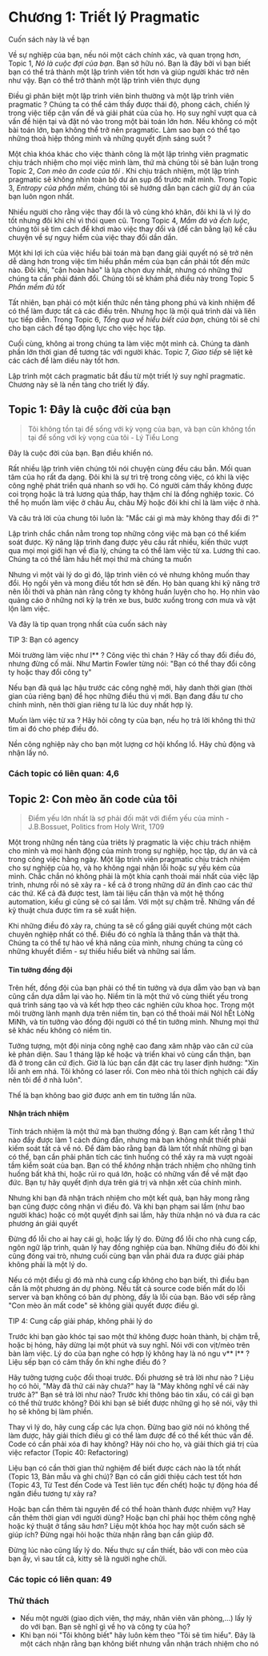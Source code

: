 # Chương 1: Triết lý Pragmatic

Cuốn sách này là về bạn

Về sự nghiệp của bạn, nếu nói một cách chính xác, và quan trọng hơn, Topic 1, *Nó là cuộc đợi của bạn*. Bạn sở hữu nó. Bạn là đây bởi vì bạn biết bạn có thể trả thành một lập trình viên tốt hơn và giúp người khác trở nên như vậy. Bạn có thể trở thành một lập trình viên thực dụng

Điều gì phân biệt một lập trình viên bình thường và một lập trình viên pragmatic ? Chúng ta có thể cảm thấy được thái độ, phong cách, chiến lý trong việc tiếp cận vấn đề và giải phát của của họ. Họ suy nghĩ vượt qua cả vấn đề hiện tại và đặt nó vào trong một bài toán lớn hơn. Nếu không có một bài toán lớn, bạn không thể trở nên pragmatic. Làm sao bạn có thể tạo những thoả hiệp thông minh và những quyết định sáng suốt ?

Một chìa khóa khác cho việc thành công là một lập trìnhg viên pragmatic chịu trách nhiệm cho mọi việc mình làm, thứ mà chúng tôi sẽ bàn luận trong Topic 2, *Con mèo ăn code của tôi* . Khi chịu trách nhiệm, một lập trình pragmatic sẽ không nhìn toàn bộ dư án sụp đổ trước mắt mình. Trong Topic 3, *Entropy của phần mềm*, chúng tôi sẽ hướng dẫn bạn cách giữ dự án của bạn luôn ngon nhất.

Nhiều người cho rằng việc thay đổi là vô cùng khó khăn, đôi khi là vì lý do tốt nhưng đôi khi chỉ vì thói quen cũ. Trong Topic 4, *Mầm đá và ếch luộc*, chúng tôi sẽ tìm cách để khơi mào việc thay đổi và (để cân bằng lại) kể câu chuyện về sự nguy hiểm của việc thay đổi dần dần.

Một khi lợi ích của việc hiểu bài toán mà bạn đang giải quyết nó sẽ trở nên dễ dàng hơn trong việc tìm hiểu phần mềm của bạn cần phải tốt đến mức nào. Đôi khi, "cận hoàn hảo" là lựa chọn duy nhất, nhưng có những thứ chúng ta cần phải đánh đổi. Chúng tôi sẽ khám phá điều này trong Topic 5 *Phần mềm đủ tốt*

Tất nhiên, bạn phải có một kiến thức nền tảng phong phú và kinh nhiệm để có thể làm được tất cả các điều trên. Nhưng học là mội quá trình dài và liên tục tiếp diễn. Trong Topic 6, *Tổng qua về hiểu biết của bạn*, chúng tôi sẽ chỉ cho bạn cách để tạo động lực cho việc học tập.

Cuối cùng, không ai trong chúng ta làm việc một mình cả. Chúng ta dành phần lớn thời gian để tương tác với người khác. Topic 7, *Giao tiếp* sẽ liệt kê các cách để làm diều này tốt hơn.

Lập trình một cách pragmatic bắt đầu từ một triết lý suy nghĩ pragmatic. Chương này sẽ là nền tảng cho triết lý đấy.

## Topic 1: Đây là cuộc đời của bạn

> Tôi không tồn tại để sống với kỳ vọng của bạn, và bạn cũn không tồn tại để sống với kỳ vọng của tôi - Lý Tiểu Long

Đây là cuộc đời của bạn. Bạn điều khiển nó.

Rất nhiều lập trình viên chúng tôi nói chuyện cùng đều cáu bẳn. Mối quan tâm của họ rất đa dạng. Đôi khi là sự trì trệ trong công việc, có khi là việc công nghệ phát triển quá nhanh so với họ. Có người cảm thấy không được coi trọng hoặc là trả lương qúa thấp, hay thậm chí là đồng nghiệp toxic. Có thể họ muốn làm việc ở châu Âu, châu Mỹ hoặc đôi khi chỉ là làm việc ở nhà.

Và câu trả lời của chung tôi luôn là: "Mắc cái gì mà mày không thay đổi đi ?"

Lập trình chắc chắn nằm trong top những công việc mà bạn có thể kiếm soát được. Kỹ năng lập trình đang được yêu cầu rất nhiều, kiến thức vượt qua mọi mọi giới hạn về địa lý, chúng ta có thể làm việc từ xa. Lương thì cao. Chúng ta có thể làm hầu hết mọi thứ mà chúng ta muốn

Nhưng vì một vài lý do gì đó, lập trình viên có vẻ nhưng không muốn thay đổi. Họ ngồi yên và mong điều tốt hơn sẽ đến. Họ bàn quang khi kỹ năng trở nên lỗi thời và phàn nàn rằng công ty không huấn luyện cho họ. Họ nhìn vào quảng cáo ở những nơi kỳ lạ trên xe bus, bước xuống trong cơn mưa và vật lộn làm việc.

Và đây là tip quan trọng nhất của cuốn sách này

TIP 3: Bạn có agency

Môi trường làm việc như l** ? Công việc thì chán ? Hãy cố thay đổi điều đó, nhưng đừng cố mãi. Như Martin Fowler từng nói: "Bạn có thể thay đổi công ty hoặc thay đổi công ty"

Nếu bạn đã quá lạc hậu trước các công nghệ mới, hãy danh thời gian (thời gian của riêng bạn) để học những điều thú vị mới. Bạn đang đầu tư cho chính mình, nên thời gian riêng tư là lúc duy nhất hợp lý.

Muốn làm việc từ xa ? Hãy hỏi công ty của bạn, nếu họ trả lời không thì thử tìm ai đó cho phép điều đó.

Nền công nghiệp này cho bạn một lượng cơ hội khổng lồ. Hãy chủ động và nhận lấy nó.

### Cách topic có liên quan: 4,6

## Topic 2: Con mèo ăn code của tôi

> Điểm yếu lớn nhất là sợ phải đối mặt với điểm yếu của mình - J.B.Bossuet, Politics from Holy Writ, 1709

Một trong những nền tảng của triêts lý pragmatic là việc chịu trách nhiệm cho mình và mọi hành động của mình trong sự nghiệp, học tập, dự án và cả trong công việc hằng ngày. Một lập trình viên pragmatic chịu trách nhiệm cho sự nghiệp của họ, và họ không ngại nhận lỗi hoặc sự yếu kém của mình. Chắc chắn nó không phải là một khía cạnh thoải mái nhất của việc lập trình, nhưng rồi nó sẽ xảy ra - kể cả ở trong những dữ án đỉnh cao các thứ các thứ. Kể cả đã được test, làm tài liệu cẩn thận và một hệ thống automation, kiểu gì cũng sẽ có sai lầm. Với một sự chậm trễ. Những vấn đề kỹ thuật chưa được tìm ra sẽ xuất hiện.

Khi những điều đó xảy ra, chúng ta sẽ cố gắng giải quyết chúng một cách chuyên nghiệp nhất có thể. Điều đó có nghĩa là thẳng thắn và thật thà. Chúng ta có thể tự hào về khả năng của mình, nhưng chúng ta cũng có những khuyết điểm - sự thiếu hiểu biết và những sai lầm.

#### Tin tưởng đồng đội

Trên hết, đồng đội của bạn phải có thể tin tưởng và dựa dẫm vào bạn và bạn cũng cần dựa dẫm lại vào họ. Niềm tin là một thứ vô cùng thiết yếu trong quá trình sáng tạo và và kết hợp theo các nghiên cứu khoa học. Trong một môi trường lành mạnh dựa trên niềm tin, bạn có thể thoải mái NóI hẾt LòNg MìNh, và tin tưởng vào đồng đội người có thể tin tưởng mình. Nhưng mọi thứ sẽ khác nếu không có niềm tin.

Tưởng tượng, một đội ninja công nghệ cao đang xâm nhập vào căn cứ của kẻ phản diện. Sau 1 tháng lập kế hoặc và triển khai vô cùng cẩn thận, bạn đã ở trong căn cứ địch. Giờ là lúc bạn cần đặt các trụ laser định hướng: "Xin lỗi anh em nhá. Tôi không có laser rồi. Con mèo nhà tôi thích nghịch cái đấy nên tôi để ở nhà luôn".

Thế là bạn không bao giờ được anh em tin tưởng lần nữa.

#### Nhận trách nhiệm

Tính trách nhiệm là một thứ mà bạn thường đồng ý. Bạn cam kết rằng 1 thứ nào đấy được làm 1 cách đúng đắn, nhưng mà bạn không nhất thiết phải kiếm soát tất cả về nó. Để đảm bảo rằng bạn đã làm tốt nhất những gì bạn có thể, bạn cần phải phân tích các tình huống có thể xảy ra mà vượt ngoài tầm kiểm soát của bạn. Bạn có thể *không* nhận trách nhiệm cho những tình huống bất khả thi, hoặc rủi ro quá lớn, hoặc có những vấn đề về mặt đạo đức. Bạn tự hãy quyết định dựa trên giá trị và nhận xết của chính mình.

Nhưng khi bạn đã nhận trách nhiệm cho một kết quả, bạn hãy mong rằng bạn cũng được công nhận vì điều đó. Và khi bạn phạm sai lầm (như bao người khác) hoặc có một quyết định sai lầm, hãy thừa nhận nó và đưa ra các phương án giải quyết

Đừng đổ lỗi cho ai hay cái gì, hoặc lấy lý do. Đừng đổ lỗi cho nhà cung cấp, ngôn ngữ lập trình, quản lý hay đồng nghiệp của bạn. Những điều đó đôi khi cũng đóng vai trò, nhưng cuối cùng bạn vẫn phải đưa ra được giải pháp không phải là một lý do.

Nếu có một điều gì đó mà nhà cung cấp không cho bạn biết, thì điều bạn cần là một phương án dự phòng. Nếu tất cả source code biến mất do lỗi server và bạn không có bản dự phòng, đấy là lỗi của bạn. Bảo với sếp rằng "Con mèo ăn mất code" sẽ không giải quyết được điều gì.

TIP 4: Cung cấp giải pháp, không phải lý do

Trước khi bạn gào khóc tại sao một thứ không được hoàn thành, bị chậm trễ, hoặc bị hỏng, hãy dừng lại một phút và suy nghĩ. Nói với con vịt/mèo trên bàn làm việc. Lý do của bạn nghe có hợp lý không hay là nó ngu v** l** ? Liệu sếp bạn có cảm thấy ổn khi nghe điều đó ? 

Hãy tưởng tượng cuộc đối thoại trước. Đối phương sẽ trả lời như nào ? Liệu họ có hỏi, "Mày đã thử cái này chưa?" hay là "Mày không nghĩ về cái này trước à?" Bạn sẽ trả lời như nào? Trước khi thông báo tin xấu, có cái gì bạn có thể thử trước không? Đôi khi bạn sẽ biết được những gì họ sẽ nói, vậy thì họ sẽ không bị làm phiền.

Thay vì lý do, hãy cung cấp các lựa chọn. Đừng bao giờ nói nó không thể làm được, hãy giải thích điều gì có thể làm được để có thể kết thúc vấn đề. Code có cần phải xóa đi hay không? Hãy nói cho họ, và giải thích giá trị của việc refactor (Topic 40: Refactoring)

Liệu bạn có cần thời gian thử nghiệm để biết được cách nào là tốt nhất (Topic 13, Bản mẫu và ghi chú)? Bạn có cần giới thiệu cách test tốt hơn (Topic 43, Từ Test đến Code và Test liên tục đến chết) hoặc tự động hóa để ngăn điều tương tự xảy ra?

Hoặc bạn cần thêm tài nguyên để có thể hoàn thành được nhiệm vụ? Hay cần thêm thời gian với người dùng? Hoặc bạn chỉ phải học thêm công nghệ hoặc ký thuật ở tầng sâu hơn? Liệu một khóa học hay một cuốn sách sẽ giúp ích? Đừng ngại hỏi hoặc thừa nhận rằng bạn cần giúp đỡ.

Đừng lúc nào cũng lấy lý do. Nếu thực sự cần thiết, bảo với con mèo của bạn ấy, vì sau tất cả, kitty sẽ là người nghe chửi.

### Các topic có liên quan: 49

### Thử thách
- Nếu một người (giao dịch viên, thợ máy, nhân viên văn phòng,...) lấy lý do với bạn. Bạn sẽ nghĩ gì về họ và công ty của họ? 
- Khi bạn nói "Tôi không biết" hãy luôn kèm theo "Tôi sẽ tìm hiểu". Đây là một cách nhận rằng bạn không biết nhưng vẫn nhận trách nhiệm cho nó


